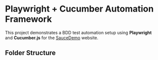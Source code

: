 # Playwright + Cucumber Automation Framework

This project demonstrates a BDD test automation setup using **Playwright** and **Cucumber.js** for the [SauceDemo](https://www.saucedemo.com/) website.

## Folder Structure
